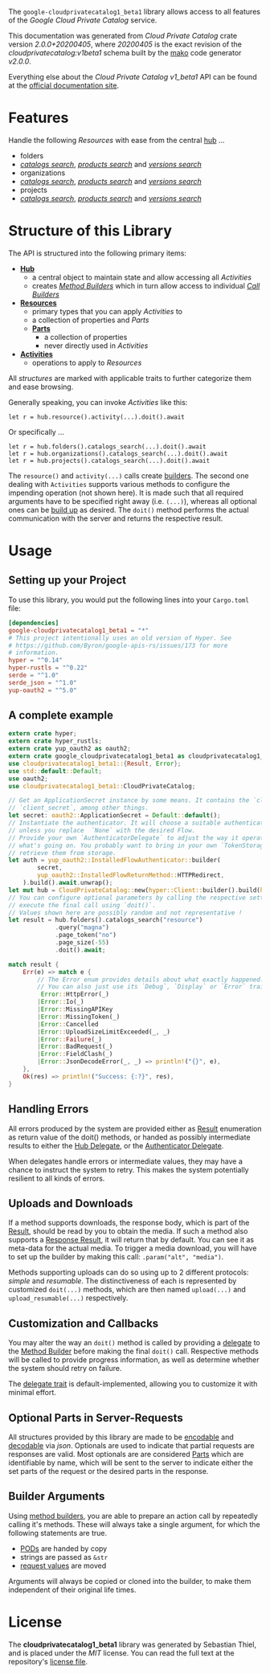 <!---
DO NOT EDIT !
This file was generated automatically from 'src/mako/api/README.md.mako'
DO NOT EDIT !
-->
The `google-cloudprivatecatalog1_beta1` library allows access to all features of the *Google Cloud Private Catalog* service.

This documentation was generated from *Cloud Private Catalog* crate version *2.0.0+20200405*, where *20200405* is the exact revision of the *cloudprivatecatalog:v1beta1* schema built by the [mako](http://www.makotemplates.org/) code generator *v2.0.0*.

Everything else about the *Cloud Private Catalog* *v1_beta1* API can be found at the
[official documentation site](https://cloud.google.com/private-catalog/).
# Features

Handle the following *Resources* with ease from the central [hub](https://docs.rs/google-cloudprivatecatalog1_beta1/2.0.0+20200405/google_cloudprivatecatalog1_beta1/CloudPrivateCatalog) ... 

* folders
 * [*catalogs search*](https://docs.rs/google-cloudprivatecatalog1_beta1/2.0.0+20200405/google_cloudprivatecatalog1_beta1/api::FolderCatalogSearchCall), [*products search*](https://docs.rs/google-cloudprivatecatalog1_beta1/2.0.0+20200405/google_cloudprivatecatalog1_beta1/api::FolderProductSearchCall) and [*versions search*](https://docs.rs/google-cloudprivatecatalog1_beta1/2.0.0+20200405/google_cloudprivatecatalog1_beta1/api::FolderVersionSearchCall)
* organizations
 * [*catalogs search*](https://docs.rs/google-cloudprivatecatalog1_beta1/2.0.0+20200405/google_cloudprivatecatalog1_beta1/api::OrganizationCatalogSearchCall), [*products search*](https://docs.rs/google-cloudprivatecatalog1_beta1/2.0.0+20200405/google_cloudprivatecatalog1_beta1/api::OrganizationProductSearchCall) and [*versions search*](https://docs.rs/google-cloudprivatecatalog1_beta1/2.0.0+20200405/google_cloudprivatecatalog1_beta1/api::OrganizationVersionSearchCall)
* projects
 * [*catalogs search*](https://docs.rs/google-cloudprivatecatalog1_beta1/2.0.0+20200405/google_cloudprivatecatalog1_beta1/api::ProjectCatalogSearchCall), [*products search*](https://docs.rs/google-cloudprivatecatalog1_beta1/2.0.0+20200405/google_cloudprivatecatalog1_beta1/api::ProjectProductSearchCall) and [*versions search*](https://docs.rs/google-cloudprivatecatalog1_beta1/2.0.0+20200405/google_cloudprivatecatalog1_beta1/api::ProjectVersionSearchCall)




# Structure of this Library

The API is structured into the following primary items:

* **[Hub](https://docs.rs/google-cloudprivatecatalog1_beta1/2.0.0+20200405/google_cloudprivatecatalog1_beta1/CloudPrivateCatalog)**
    * a central object to maintain state and allow accessing all *Activities*
    * creates [*Method Builders*](https://docs.rs/google-cloudprivatecatalog1_beta1/2.0.0+20200405/google_cloudprivatecatalog1_beta1/client::MethodsBuilder) which in turn
      allow access to individual [*Call Builders*](https://docs.rs/google-cloudprivatecatalog1_beta1/2.0.0+20200405/google_cloudprivatecatalog1_beta1/client::CallBuilder)
* **[Resources](https://docs.rs/google-cloudprivatecatalog1_beta1/2.0.0+20200405/google_cloudprivatecatalog1_beta1/client::Resource)**
    * primary types that you can apply *Activities* to
    * a collection of properties and *Parts*
    * **[Parts](https://docs.rs/google-cloudprivatecatalog1_beta1/2.0.0+20200405/google_cloudprivatecatalog1_beta1/client::Part)**
        * a collection of properties
        * never directly used in *Activities*
* **[Activities](https://docs.rs/google-cloudprivatecatalog1_beta1/2.0.0+20200405/google_cloudprivatecatalog1_beta1/client::CallBuilder)**
    * operations to apply to *Resources*

All *structures* are marked with applicable traits to further categorize them and ease browsing.

Generally speaking, you can invoke *Activities* like this:

```Rust,ignore
let r = hub.resource().activity(...).doit().await
```

Or specifically ...

```ignore
let r = hub.folders().catalogs_search(...).doit().await
let r = hub.organizations().catalogs_search(...).doit().await
let r = hub.projects().catalogs_search(...).doit().await
```

The `resource()` and `activity(...)` calls create [builders][builder-pattern]. The second one dealing with `Activities` 
supports various methods to configure the impending operation (not shown here). It is made such that all required arguments have to be 
specified right away (i.e. `(...)`), whereas all optional ones can be [build up][builder-pattern] as desired.
The `doit()` method performs the actual communication with the server and returns the respective result.

# Usage

## Setting up your Project

To use this library, you would put the following lines into your `Cargo.toml` file:

```toml
[dependencies]
google-cloudprivatecatalog1_beta1 = "*"
# This project intentionally uses an old version of Hyper. See
# https://github.com/Byron/google-apis-rs/issues/173 for more
# information.
hyper = "^0.14"
hyper-rustls = "^0.22"
serde = "^1.0"
serde_json = "^1.0"
yup-oauth2 = "^5.0"
```

## A complete example

```Rust
extern crate hyper;
extern crate hyper_rustls;
extern crate yup_oauth2 as oauth2;
extern crate google_cloudprivatecatalog1_beta1 as cloudprivatecatalog1_beta1;
use cloudprivatecatalog1_beta1::{Result, Error};
use std::default::Default;
use oauth2;
use cloudprivatecatalog1_beta1::CloudPrivateCatalog;

// Get an ApplicationSecret instance by some means. It contains the `client_id` and 
// `client_secret`, among other things.
let secret: oauth2::ApplicationSecret = Default::default();
// Instantiate the authenticator. It will choose a suitable authentication flow for you, 
// unless you replace  `None` with the desired Flow.
// Provide your own `AuthenticatorDelegate` to adjust the way it operates and get feedback about 
// what's going on. You probably want to bring in your own `TokenStorage` to persist tokens and
// retrieve them from storage.
let auth = yup_oauth2::InstalledFlowAuthenticator::builder(
        secret,
        yup_oauth2::InstalledFlowReturnMethod::HTTPRedirect,
    ).build().await.unwrap();
let mut hub = CloudPrivateCatalog::new(hyper::Client::builder().build(hyper_rustls::HttpsConnector::with_native_roots()), auth);
// You can configure optional parameters by calling the respective setters at will, and
// execute the final call using `doit()`.
// Values shown here are possibly random and not representative !
let result = hub.folders().catalogs_search("resource")
             .query("magna")
             .page_token("no")
             .page_size(-55)
             .doit().await;

match result {
    Err(e) => match e {
        // The Error enum provides details about what exactly happened.
        // You can also just use its `Debug`, `Display` or `Error` traits
         Error::HttpError(_)
        |Error::Io(_)
        |Error::MissingAPIKey
        |Error::MissingToken(_)
        |Error::Cancelled
        |Error::UploadSizeLimitExceeded(_, _)
        |Error::Failure(_)
        |Error::BadRequest(_)
        |Error::FieldClash(_)
        |Error::JsonDecodeError(_, _) => println!("{}", e),
    },
    Ok(res) => println!("Success: {:?}", res),
}

```
## Handling Errors

All errors produced by the system are provided either as [Result](https://docs.rs/google-cloudprivatecatalog1_beta1/2.0.0+20200405/google_cloudprivatecatalog1_beta1/client::Result) enumeration as return value of
the doit() methods, or handed as possibly intermediate results to either the 
[Hub Delegate](https://docs.rs/google-cloudprivatecatalog1_beta1/2.0.0+20200405/google_cloudprivatecatalog1_beta1/client::Delegate), or the [Authenticator Delegate](https://docs.rs/yup-oauth2/*/yup_oauth2/trait.AuthenticatorDelegate.html).

When delegates handle errors or intermediate values, they may have a chance to instruct the system to retry. This 
makes the system potentially resilient to all kinds of errors.

## Uploads and Downloads
If a method supports downloads, the response body, which is part of the [Result](https://docs.rs/google-cloudprivatecatalog1_beta1/2.0.0+20200405/google_cloudprivatecatalog1_beta1/client::Result), should be
read by you to obtain the media.
If such a method also supports a [Response Result](https://docs.rs/google-cloudprivatecatalog1_beta1/2.0.0+20200405/google_cloudprivatecatalog1_beta1/client::ResponseResult), it will return that by default.
You can see it as meta-data for the actual media. To trigger a media download, you will have to set up the builder by making
this call: `.param("alt", "media")`.

Methods supporting uploads can do so using up to 2 different protocols: 
*simple* and *resumable*. The distinctiveness of each is represented by customized 
`doit(...)` methods, which are then named `upload(...)` and `upload_resumable(...)` respectively.

## Customization and Callbacks

You may alter the way an `doit()` method is called by providing a [delegate](https://docs.rs/google-cloudprivatecatalog1_beta1/2.0.0+20200405/google_cloudprivatecatalog1_beta1/client::Delegate) to the 
[Method Builder](https://docs.rs/google-cloudprivatecatalog1_beta1/2.0.0+20200405/google_cloudprivatecatalog1_beta1/client::CallBuilder) before making the final `doit()` call. 
Respective methods will be called to provide progress information, as well as determine whether the system should 
retry on failure.

The [delegate trait](https://docs.rs/google-cloudprivatecatalog1_beta1/2.0.0+20200405/google_cloudprivatecatalog1_beta1/client::Delegate) is default-implemented, allowing you to customize it with minimal effort.

## Optional Parts in Server-Requests

All structures provided by this library are made to be [encodable](https://docs.rs/google-cloudprivatecatalog1_beta1/2.0.0+20200405/google_cloudprivatecatalog1_beta1/client::RequestValue) and 
[decodable](https://docs.rs/google-cloudprivatecatalog1_beta1/2.0.0+20200405/google_cloudprivatecatalog1_beta1/client::ResponseResult) via *json*. Optionals are used to indicate that partial requests are responses 
are valid.
Most optionals are are considered [Parts](https://docs.rs/google-cloudprivatecatalog1_beta1/2.0.0+20200405/google_cloudprivatecatalog1_beta1/client::Part) which are identifiable by name, which will be sent to 
the server to indicate either the set parts of the request or the desired parts in the response.

## Builder Arguments

Using [method builders](https://docs.rs/google-cloudprivatecatalog1_beta1/2.0.0+20200405/google_cloudprivatecatalog1_beta1/client::CallBuilder), you are able to prepare an action call by repeatedly calling it's methods.
These will always take a single argument, for which the following statements are true.

* [PODs][wiki-pod] are handed by copy
* strings are passed as `&str`
* [request values](https://docs.rs/google-cloudprivatecatalog1_beta1/2.0.0+20200405/google_cloudprivatecatalog1_beta1/client::RequestValue) are moved

Arguments will always be copied or cloned into the builder, to make them independent of their original life times.

[wiki-pod]: http://en.wikipedia.org/wiki/Plain_old_data_structure
[builder-pattern]: http://en.wikipedia.org/wiki/Builder_pattern
[google-go-api]: https://github.com/google/google-api-go-client

# License
The **cloudprivatecatalog1_beta1** library was generated by Sebastian Thiel, and is placed 
under the *MIT* license.
You can read the full text at the repository's [license file][repo-license].

[repo-license]: https://github.com/Byron/google-apis-rsblob/master/LICENSE.md
